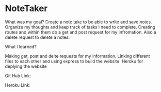 # NoteTaker

What was my goal?
Create a note take to be able to write and save notes.
Organize my thoughts and keep track of tasks I need to complete. 
Creating routes and within them do a get and post request for my infromation. 
Also a delete request to delete a notes.

What I learned?

Making get, post and delte requests for my information. 
Linking different files to each other and using express to build the website.
Heroku for deplying the website 

Git Hub Link:

Heroku Link: 